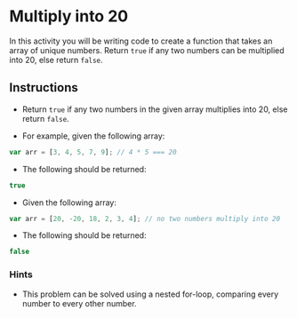 # Multiply into 20

In this activity you will be writing code to create a function that takes an array of unique numbers. Return `true` if any two numbers can be multiplied into 20, else return `false`.

## Instructions

  * Return `true` if any two numbers in the given array multiplies into 20, else return `false`.

  * For example, given the following array:

  ```js
  var arr = [3, 4, 5, 7, 9]; // 4 * 5 === 20
  ```

  * The following should be returned:

  ```js
  true
  ```

  * Given the following array:

  ```js
  var arr = [20, -20, 18, 2, 3, 4]; // no two numbers multiply into 20
  ```

  * The following should be returned:

  ```js
  false
  ```

### Hints

* This problem can be solved using a nested for-loop, comparing every number to every other number.
